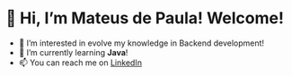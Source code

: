 # 👋 Hi, I’m Mateus de Paula! Welcome!

- 👀 I’m interested in evolve my knowledge in Backend development!
- 🌱 I’m currently learning **Java**!
- 📫 You can reach me on [LinkedIn](www.linkedin.com/in/mtsdepaula)

<!---
mtsopaula/mtsopaula is a ✨ special ✨ repository because its `README.md` (this file) appears on your GitHub profile.
You can click the Preview link to take a look at your changes.
--->
